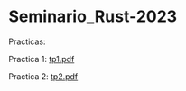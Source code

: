 # Seminario_Rust-2023

Practicas:

Practica 1: [tp1.pdf](https://github.com/Nack34/Seminario_Rust-2023/files/11172971/tp1.pdf)

Practica 2: [tp2.pdf](https://github.com/Nack34/Seminario_Rust-2023/files/11193946/tp2.pdf)
